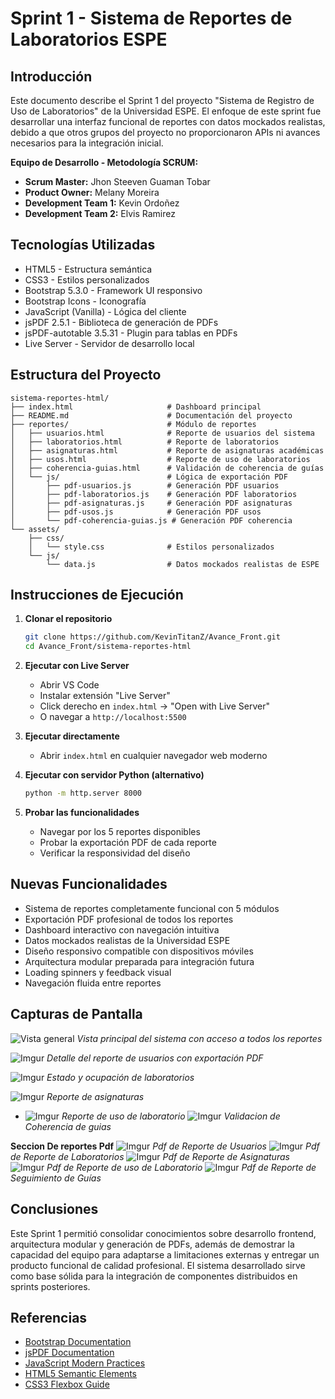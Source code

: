 # Sprint 1 - Sistema de Reportes de Laboratorios ESPE

## Introducción
Este documento describe el Sprint 1 del proyecto "Sistema de Registro de Uso de Laboratorios" de la Universidad ESPE. El enfoque de este sprint fue desarrollar una interfaz funcional de reportes con datos mockados realistas, debido a que otros grupos del proyecto no proporcionaron APIs ni avances necesarios para la integración inicial.

**Equipo de Desarrollo - Metodología SCRUM:**
- **Scrum Master:** Jhon Steeven Guaman Tobar
- **Product Owner:** Melany Moreira
- **Development Team 1:** Kevin Ordoñez
- **Development Team 2:** Elvis Ramirez

## Tecnologías Utilizadas
- HTML5 - Estructura semántica
- CSS3 - Estilos personalizados
- Bootstrap 5.3.0 - Framework UI responsivo
- Bootstrap Icons - Iconografía
- JavaScript (Vanilla) - Lógica del cliente
- jsPDF 2.5.1 - Biblioteca de generación de PDFs
- jsPDF-autotable 3.5.31 - Plugin para tablas en PDFs
- Live Server - Servidor de desarrollo local

## Estructura del Proyecto

```
sistema-reportes-html/
├── index.html                     # Dashboard principal
├── README.md                      # Documentación del proyecto
├── reportes/                      # Módulo de reportes
│   ├── usuarios.html              # Reporte de usuarios del sistema
│   ├── laboratorios.html          # Reporte de laboratorios
│   ├── asignaturas.html           # Reporte de asignaturas académicas
│   ├── usos.html                  # Reporte de uso de laboratorios
│   ├── coherencia-guias.html      # Validación de coherencia de guías
│   └── js/                        # Lógica de exportación PDF
│       ├── pdf-usuarios.js        # Generación PDF usuarios
│       ├── pdf-laboratorios.js    # Generación PDF laboratorios
│       ├── pdf-asignaturas.js     # Generación PDF asignaturas
│       ├── pdf-usos.js            # Generación PDF usos
│       └── pdf-coherencia-guias.js # Generación PDF coherencia
└── assets/
    ├── css/
    │   └── style.css              # Estilos personalizados
    └── js/
        └── data.js                # Datos mockados realistas de ESPE
```

## Instrucciones de Ejecución

1. **Clonar el repositorio**
   ```bash
   git clone https://github.com/KevinTitanZ/Avance_Front.git
   cd Avance_Front/sistema-reportes-html
   ```

2. **Ejecutar con Live Server**
   - Abrir VS Code
   - Instalar extensión "Live Server"
   - Click derecho en `index.html` → "Open with Live Server"
   - O navegar a `http://localhost:5500`

3. **Ejecutar directamente**
   - Abrir `index.html` en cualquier navegador web moderno

4. **Ejecutar con servidor Python (alternativo)**
   ```bash
   python -m http.server 8000
   ```

5. **Probar las funcionalidades**
   - Navegar por los 5 reportes disponibles
   - Probar la exportación PDF de cada reporte
   - Verificar la responsividad del diseño

## Nuevas Funcionalidades

- Sistema de reportes completamente funcional con 5 módulos
- Exportación PDF profesional de todos los reportes
- Dashboard interactivo con navegación intuitiva
- Datos mockados realistas de la Universidad ESPE
- Diseño responsivo compatible con dispositivos móviles
- Arquitectura modular preparada para integración futura
- Loading spinners y feedback visual
- Navegación fluida entre reportes

## Capturas de Pantalla

![Vista general](https://imgur.com/AIo95T4.png)
*Vista principal del sistema con acceso a todos los reportes*

![Imgur](https://imgur.com/IjhdFuj.png)
*Detalle del reporte de usuarios con exportación PDF*

![Imgur](https://imgur.com/zhaqmXF.png)
*Estado y ocupación de laboratorios*

![Imgur](https://imgur.com/23RzNnB.png)
*Reporte de asignaturas*

* ![Imgur](https://imgur.com/uX1i5wP.png)
  *Reporte de uso de laboratorio*
  ![Imgur](https://imgur.com/jZbKhkP.png)
  *Validacion de Coherencia de guias*
  
**Seccion De reportes Pdf**
  ![Imgur](https://i.imgur.com/KZJcRHp.png)
   *Pdf de Reporte de Usuarios*
  ![Imgur](https://i.imgur.com/M4NSuny.png)
   *Pdf de Reporte de Laboratorios*
  ![Imgur](https://i.imgur.com/BU76CPx.png)
   *Pdf de Reporte de Asignaturas*
  ![Imgur](https://i.imgur.com/itvCFxO.png)
   *Pdf de Reporte de uso de Laboratorio*
  ![Imgur](https://imgur.com/ikX3uwh.png)
   *Pdf de Reporte de Seguimiento de Guías*
   
## Conclusiones

Este Sprint 1 permitió consolidar conocimientos sobre desarrollo frontend, arquitectura modular y generación de PDFs, además de demostrar la capacidad del equipo para adaptarse a limitaciones externas y entregar un producto funcional de calidad profesional. El sistema desarrollado sirve como base sólida para la integración de componentes distribuidos en sprints posteriores.

## Referencias

- [Bootstrap Documentation](https://getbootstrap.com/docs/5.3/)
- [jsPDF Documentation](https://github.com/parallax/jsPDF)
- [JavaScript Modern Practices](https://developer.mozilla.org/en-US/docs/Web/JavaScript)
- [HTML5 Semantic Elements](https://developer.mozilla.org/en-US/docs/Web/HTML/Element)
- [CSS3 Flexbox Guide](https://developer.mozilla.org/en-US/docs/Web/CSS/CSS_Flexible_Box_Layout)
